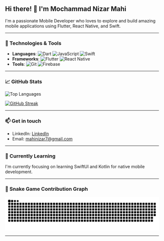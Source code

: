 ## Hi there! 👋 I'm Mochammad Nizar Mahi

I'm a passionate Mobile Developer who loves to explore and build amazing mobile applications using Flutter, React Native, and Swift.

---

### 🔧 Technologies & Tools
- **Languages**: ![Dart](https://img.shields.io/badge/-Dart-0175C2?style=flat-square&logo=dart) ![JavaScript](https://img.shields.io/badge/-JavaScript-yellow?style=flat-square&logo=javascript) ![Swift](https://img.shields.io/badge/-Swift-FA7343?style=flat-square&logo=swift)
- **Frameworks**: ![Flutter](https://img.shields.io/badge/-Flutter-02569B?style=flat-square&logo=flutter) ![React Native](https://img.shields.io/badge/-React%20Native-61DAFB?style=flat-square&logo=react)
- **Tools**: ![Git](https://img.shields.io/badge/-Git-F05032?style=flat-square&logo=git) ![Firebase](https://img.shields.io/badge/-Firebase-FFCA28?style=flat-square&logo=firebase)

---

### 📈 GitHub Stats

![Top Languages](https://github-readme-stats.vercel.app/api/top-langs/?username=nizarmahi&layout=compact&theme=radical)
<!-- GitHub Streak -->
[![GitHub Streak](https://github-readme-streak-stats.herokuapp.com?user=nizarmahi&theme=radical)](https://git.io/streak-stats)

---

### 📫 Get in touch

- LinkedIn: [LinkedIn](https://linkedin.com/in/mochammadnizarmahi)
- Email: [mahinizar7@gmail.com](mailto:mahinizar7@gmail.com)

---

### 🌱 Currently Learning

I'm currently focusing on learning SwiftUI and Kotlin for native mobile development.

---

### 🐍 Snake Game Contribution Graph

![Snake animation](https://github.com/nizarmahi/nizarmahi/blob/output/github-snake-dark.svg)

---
